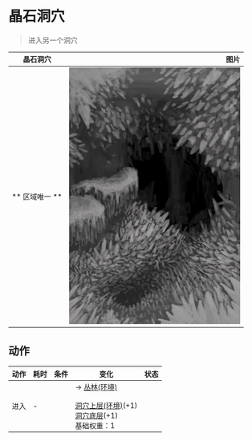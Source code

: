 # 晶石洞穴  
> 进入另一个洞穴  
  
  晶石洞穴  |   图片   
 ----  |  ----:   
 ** 区域唯一 **  |  ![](Sprite/CrystalChamber.png)   
  
## 动作  
动作  |  耗时  |  条件  |  变化  |  状态  
----  |  ----  |  ----  |  ----  |  ----  
进入<br>  |  -  |    |  → [丛林(环境)](Env_Jungle.md)<br><br>[洞穴上层(环境)](Env_CrystalChamber.md)(+1)<br>[洞穴底层](CrystalChamberExit.md)(+1)<br>基础权重：1<br>  |    
